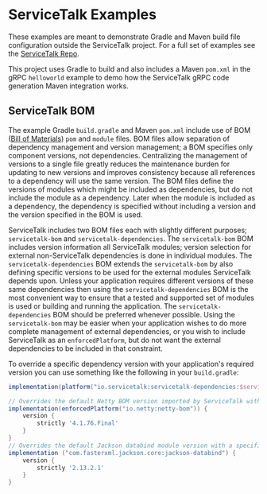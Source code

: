# ServiceTalk Examples

These examples are meant to demonstrate Gradle and Maven build file
configuration outside the ServiceTalk project. For a full set of examples see the
[ServiceTalk Repo](https://github.com/apple/servicetalk/tree/main/servicetalk-examples).

This project uses Gradle to build and also includes a Maven `pom.xml` in the gRPC `helloworld` example to demo how the 
ServiceTalk gRPC code generation Maven integration works.

## ServiceTalk BOM
The example Gradle `build.gradle` and Maven `pom.xml` include use of BOM 
([Bill of Materials](https://maven.apache.org/guides/introduction/introduction-to-dependency-mechanism.html#bill-of-materials-bom-poms))
`pom` and `module` files. BOM files allow separation of dependency management and version management; a BOM specifies 
only component versions, not dependencies. Centralizing the management of versions to a single file greatly reduces the 
maintenance burden for updating to new versions and improves consistency because all references to a dependency will use 
the same version. The BOM files define the versions of modules which might be included as dependencies, but do not 
include the module as a dependency. Later when the module is included as a dependency, the dependency is specified 
without including a version and the version specified in the BOM is used.

ServiceTalk includes two BOM files each with slightly different purposes; `servicetalk-bom` and 
`servicetalk-dependencies`. The `servicetalk-bom` BOM includes version information all ServiceTalk modules; version
selection for external non-ServiceTalk dependencies is done in individual modules. The `servicetalk-dependencies` BOM 
extends the `servicetalk-bom` by also defining specific versions to be used for the external modules ServiceTalk depends 
upon. Unless your application requires different versions of these same dependencies then using the 
`servicetalk-dependencies` BOM is the most convenient way to ensure that a tested and supported set of modules is used 
or building and running the application. The `servicetalk-dependencies` BOM should be preferred whenever possible. 
Using the `servicetalk-bom` may be easier when your application wishes to do more complete management of external
dependencies, or you wish to include ServiceTalk as an `enforcedPlatform`, but do not want the external dependencies to 
be included in that constraint.

To override a specific dependency version with your application's required version you can use something like the 
following in your `build.gradle`: 

```groovy
implementation(platform("io.servicetalk:servicetalk-dependencies:$servicetalkVersion"))

// Overrides the default Netty BOM version imported by ServiceTalk with a specific version
implementation(enforcedPlatform("io.netty:netty-bom")) {
    version {
        strictly '4.1.76.Final'
    }
}
// Overrides the default Jackson databind module version with a specific version
implementation ("com.fasterxml.jackson.core:jackson-databind") {
    version {
        strictly '2.13.2.1'
    }
}
```